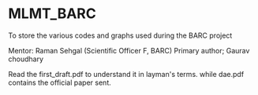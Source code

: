 # MLMT_BARC
To store the various codes and graphs used during the BARC project

Mentor: Raman Sehgal (Scientific Officer F, BARC)
Primary author; Gaurav choudhary

Read the first_draft.pdf to understand it in layman's terms. while dae.pdf contains the official paper sent.
